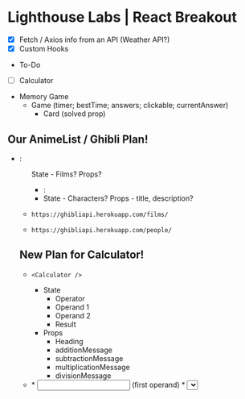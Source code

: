 # Lighthouse Labs | React Breakout

* [X] Fetch / Axios info from an API (Weather API?)
* [X] Custom Hooks
* To-Do
* [ ] Calculator
* Memory Game
  * Game (timer; bestTime; answers; clickable; currentAnswer)
    * Card (solved prop)

## Our AnimeList / Ghibli Plan!

* <AnimeList /> : <ul> State - Films? Props? 
    * <Anime /> : <li> State - Characters? Props - title, description?

* `https://ghibliapi.herokuapp.com/films/`
* `https://ghibliapi.herokuapp.com/people/`

## New Plan for Calculator!

* `<Calculator />`
  * State
    * Operator
    * Operand 1
    * Operand 2
    * Result
  * Props
    * Heading
    * additionMessage
    * subtractionMessage
    * multiplicationMessage
    * divisionMessage

* <form>
  * <input> (first operand)
  * <select> (operator + - * /)
  * <input> (second operand)
  * <button> (submit)
  * <button> (clear operands)
  * <output> (result)
